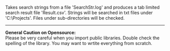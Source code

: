 Takes search strings from a file 'SearchStr.log' and produces a tab limited search result file 'Result.csv'.  Strings will be searched in txt files under 'C:\Projects'.  Files under sub-directories will be checked.

------------
<b>General Caution on Opensource:</b><br/>
Please be very careful when you import public libraries.  Double check the spelling of the library. You may want to wrtite everything from scratch.  
